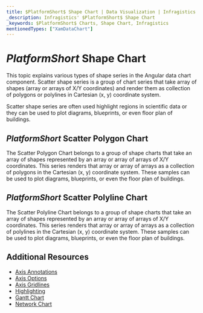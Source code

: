 ```yaml
---
title: $PlatformShort$ Shape Chart | Data Visualization | Infragistics
_description: Infragistics' $PlatformShort$ Shape Chart
_keywords: $PlatformShort$ Charts, Shape Chart, Infragistics
mentionedTypes: ["XamDataChart"]
---
```

# $PlatformShort$ Shape Chart

This topic explains various types of shape series in the Angular data chart component. Scatter shape series is a group of chart series that take array of shapes (array or arrays of X/Y coordinates) and render them as collection of polygons or polylines in Cartesian (x, y) coordinate system.

Scatter shape series are often used highlight regions in scientific data or they can be used to plot diagrams, blueprints, or even floor plan of buildings.

## $PlatformShort$ Scatter Polygon Chart

The Scatter Polygon Chart belongs to a group of shape charts that take an array of shapes represented by an array or array of arrays of X/Y coordinates. This series renders that array or array of arrays as a collection of polygons in the Cartesian (x, y) coordinate system. These samples can be used to plot diagrams, blueprints, or even the floor plan of buildings.


<code-view style="height: 600px"
           data-demos-base-url="{environment:dvDemosBaseUrl}"
           iframe-src="{environment:dvDemosBaseUrl}/charts/data-chart-type-scatter-polygon-series"
           alt="$PlatformShort$ Scatter Polygon Chart" >
</code-view>

<div class="divider--half"></div>

## $PlatformShort$ Scatter Polyline Chart

The Scatter Polyline Chart belongs to a group of shape charts that take an array of shapes represented by an array or array of arrays of X/Y coordinates. This series renders that array or array of arrays as a collection of polylines in the Cartesian (x, y) coordinate system. These samples can be used to plot diagrams, blueprints, or even the floor plan of buildings.


<code-view style="height: 600px"
           data-demos-base-url="{environment:dvDemosBaseUrl}"
           iframe-src="{environment:dvDemosBaseUrl}/charts/data-chart-type-scatter-polyline-series"
           alt="$PlatformShort$ Scatter Polyline Chart" >
</code-view>

<div class="divider--half"></div>

## Additional Resources
- [Axis Annotations](../chart-features-axis-options.md)
- [Axis Options](../chart-features-axis-options.md)
- [Axis Gridlines](../chart-features-axis-gridlines.md)
- [Highlighting](../chart-features-highlighting.md)
- [Gantt Chart](gantt-chart.md)
- [Network Chart](network-chart.md)

<!-- TODO list API links used in this topic
## API Members
-->